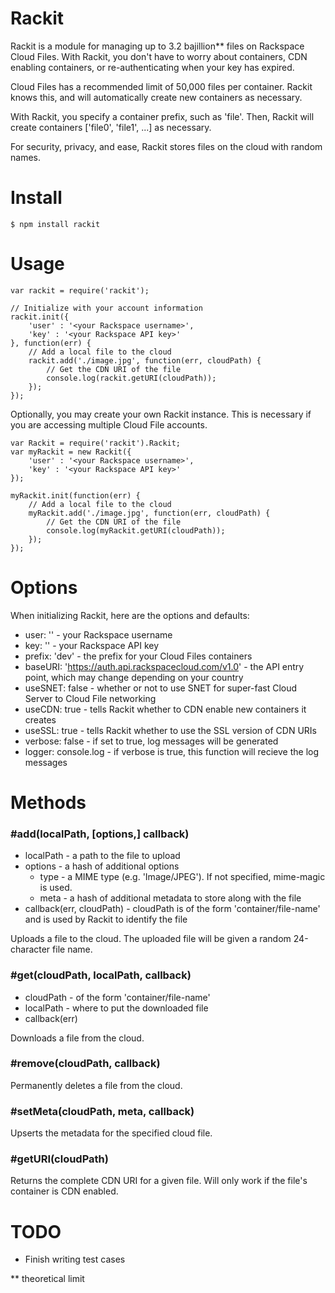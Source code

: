 # Rackit

Rackit is a module for managing up to 3.2 bajillion** files on Rackspace Cloud Files. With Rackit, you don't have to worry about containers, CDN enabling containers, or re-authenticating when your key has expired.

Cloud Files has a recommended limit of 50,000 files per container. Rackit knows this, and will automatically create new containers as necessary.

With Rackit, you specify a container prefix, such as 'file'. Then, Rackit will create containers ['file0', 'file1', ...] as necessary.

For security, privacy, and ease, Rackit stores files on the cloud with random names.

# Install

    $ npm install rackit

# Usage

    var rackit = require('rackit');
    
    // Initialize with your account information
    rackit.init({
        'user' : '<your Rackspace username>',
        'key' : '<your Rackspace API key>'
    }, function(err) {
        // Add a local file to the cloud
        rackit.add('./image.jpg', function(err, cloudPath) {
            // Get the CDN URI of the file
            console.log(rackit.getURI(cloudPath));
        });
    });

Optionally, you may create your own Rackit instance. This is necessary if you are accessing multiple Cloud File accounts.

    var Rackit = require('rackit').Rackit;
    var myRackit = new Rackit({
        'user' : '<your Rackspace username>',
        'key' : '<your Rackspace API key>'
    });
    
    myRackit.init(function(err) {
        // Add a local file to the cloud
        myRackit.add('./image.jpg', function(err, cloudPath) {
            // Get the CDN URI of the file
            console.log(myRackit.getURI(cloudPath));
        });
    });
    
# Options

When initializing Rackit, here are the options and defaults:

- user: '' - your Rackspace username
- key: '' - your Rackspace API key
- prefix: 'dev' - the prefix for your Cloud Files containers
- baseURI: 'https://auth.api.rackspacecloud.com/v1.0' - the API entry point, which may change depending on your country
- useSNET: false - whether or not to use SNET for super-fast Cloud Server to Cloud File networking
- useCDN: true - tells Rackit whether to CDN enable new containers it creates
- useSSL: true - tells Rackit whether to use the SSL version of CDN URIs
- verbose: false - if set to true, log messages will be generated
- logger: console.log - if verbose is true, this function will recieve the log messages

        
# Methods
### #add(localPath, [options,] callback)
- localPath - a path to the file to upload
- options - a hash of additional options
  - type - a MIME type (e.g. 'Image/JPEG'). If not specified, mime-magic is used.
  - meta - a hash of additional metadata to store along with the file
- callback(err, cloudPath) - cloudPath is of the form 'container/file-name' and is used by Rackit to identify the file

Uploads a file to the cloud. The uploaded file will be given a random 24-character file name.

### #get(cloudPath, localPath, callback)
- cloudPath - of the form 'container/file-name'
- localPath - where to put the downloaded file
- callback(err)

Downloads a file from the cloud.

### #remove(cloudPath, callback)

Permanently deletes a file from the cloud.

### #setMeta(cloudPath, meta, callback)

Upserts the metadata for the specified cloud file.

### #getURI(cloudPath)

Returns the complete CDN URI for a given file. Will only work if the file's container is CDN enabled.

# TODO

* Finish writing test cases

** theoretical limit